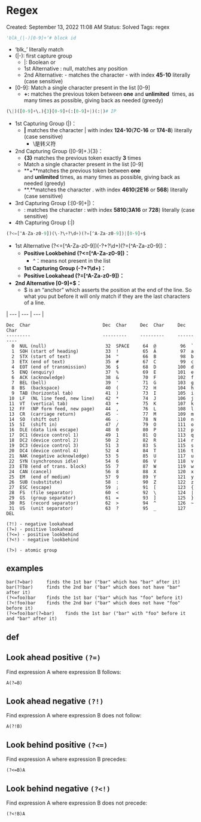 # Regex

Created: September 13, 2022 11:08 AM
Status: Solved
Tags: regex

```python
'blk_(|-)[0-9]+’# block id
```

- ‘blk_’ literally match
- (|-): first capture group
    - |: Boolean or
    - 1st Alternative : null, matches any position
    - 2nd Alternative: - matches the character - with index **45-10** literally (case sensitive)
- [0-9]: Match a single character present in the list [0-9]
    - **+:** matches the previous token between **one** and **unlimited**
     times, as many times as possible, giving back as needed (greedy)

```python
(\|)([0-9]+\.){3}[0-9]+(:[0-9]+|)(:|)# IP
```

- 1st Capturing Group (\|)：
    - **\|** matches the character | with index **124-10**(**7C-16** or **174-8**) literally (case sensitive)
        - \是转义符
- 2nd Capturing Group ([0-9]+\.){3}：
    - **{3}** matches the previous token exactly **3** times
    - Match a single character present in the list [0-9]
    - **+**matches the previous token between **one** and **unlimited** times, as many times as possible, giving back as needed (greedy)
    - **\.**matches the character . with index **4610**(**2E16** or **568**) literally (case sensitive)
- 3rd Capturing Group (:[0-9]+|)：
    - : matches the character : with index **5810**(**3A16** or **728**) literally (case sensitive)
- 4th Capturing Group (:|)

```python
(?<=[^A-Za-z0-9])(\-?\+?\d+)(?=[^A-Za-z0-9])|[0-9]+$
```

- 1st Alternative (?<=[^A-Za-z0-9])(\-?\+?\d+)(?=[^A-Za-z0-9])：
    - **Positive Lookbehind (?<=[^**A**-**Za**-**z0**-**9**])：**
        - ^：means not present in the list
    - **1st Capturing Group (\-?\+?\d+)：**
    - **Positive Lookahead (?=[^**A**-**Za**-**z0**-**9**])：**
- **2nd Alternative [**0**-**9**]+$：**
    - $ is an “anchor” which asserts the position at the end of the line. So what you put before it will only match if they are the last characters of a line.

| --- | --- | --- |

```
Dec  Char                           Dec  Char     Dec  Char     Dec  Char
---------                           ---------     ---------     ----------
  0  NUL (null)                      32  SPACE     64  @         96  `
  1  SOH (start of heading)          33  !         65  A         97  a
  2  STX (start of text)             34  "         66  B         98  b
  3  ETX (end of text)               35  #         67  C         99  c
  4  EOT (end of transmission)       36  $         68  D        100  d
  5  ENQ (enquiry)                   37  %         69  E        101  e
  6  ACK (acknowledge)               38  &         70  F        102  f
  7  BEL (bell)                      39  '         71  G        103  g
  8  BS  (backspace)                 40  (         72  H        104  h
  9  TAB (horizontal tab)            41  )         73  I        105  i
 10  LF  (NL line feed, new line)    42  *         74  J        106  j
 11  VT  (vertical tab)              43  +         75  K        107  k
 12  FF  (NP form feed, new page)    44  ,         76  L        108  l
 13  CR  (carriage return)           45  -         77  M        109  m
 14  SO  (shift out)                 46  .         78  N        110  n
 15  SI  (shift in)                  47  /         79  O        111  o
 16  DLE (data link escape)          48  0         80  P        112  p
 17  DC1 (device control 1)          49  1         81  Q        113  q
 18  DC2 (device control 2)          50  2         82  R        114  r
 19  DC3 (device control 3)          51  3         83  S        115  s
 20  DC4 (device control 4)          52  4         84  T        116  t
 21  NAK (negative acknowledge)      53  5         85  U        117  u
 22  SYN (synchronous idle)          54  6         86  V        118  v
 23  ETB (end of trans. block)       55  7         87  W        119  w
 24  CAN (cancel)                    56  8         88  X        120  x
 25  EM  (end of medium)             57  9         89  Y        121  y
 26  SUB (substitute)                58  :         90  Z        122  z
 27  ESC (escape)                    59  ;         91  [        123  {
 28  FS  (file separator)            60  <         92  \        124  |
 29  GS  (group separator)           61  =         93  ]        125  }
 30  RS  (record separator)          62  >         94  ^        126  ~
 31  US  (unit separator)            63  ?         95  _        127  DEL

```

```
(?!) - negative lookahead
(?=) - positive lookahead
(?<=) - positive lookbehind
(?<!) - negative lookbehind

(?>) - atomic group
```

## examples

```
bar(?=bar)     finds the 1st bar ("bar" which has "bar" after it)
bar(?!bar)     finds the 2nd bar ("bar" which does not have "bar" after it)
(?<=foo)bar    finds the 1st bar ("bar" which has "foo" before it)
(?<!foo)bar    finds the 2nd bar ("bar" which does not have "foo" before it)
(?<=foo)bar(?=bar)    finds the 1st bar ("bar" with "foo" before it and "bar" after it)
```

## def

## Look ahead positive `(?=)`

Find expression A where expression B follows:

```
A(?=B)

```

## Look ahead negative `(?!)`

Find expression A where expression B does not follow:

```
A(?!B)

```

## Look behind positive `(?<=)`

Find expression A where expression B precedes:

```
(?<=B)A

```

## Look behind negative `(?<!)`

Find expression A where expression B does not precede:

```
(?<!B)A
```